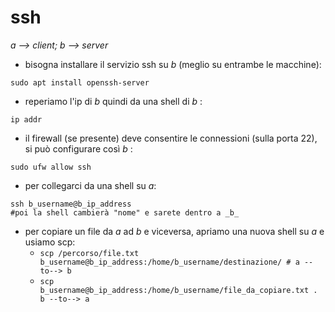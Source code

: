 # ssh
_a --> client; b --> server_
* bisogna installare il servizio ssh su _b_ (meglio su entrambe le macchine):
```
sudo apt install openssh-server
```
* reperiamo l'ip di _b_ quindi da una shell di _b_ :
```
ip addr
```
* il firewall (se presente) deve consentire le connessioni (sulla porta 22), si può configurare così _b_ :
```
sudo ufw allow ssh
```
* per collegarci da una shell su _a_:
```
ssh b_username@b_ip_address
#poi la shell cambierà "nome" e sarete dentro a _b_
```
* per copiare un file da _a_ ad _b_ e viceversa, apriamo una nuova shell su _a_ e usiamo scp:
  * `scp /percorso/file.txt b_username@b_ip_address:/home/b_username/destinazione/ # a --to--> b` 
  * `scp b_username@b_ip_address:/home/b_username/file_da_copiare.txt . b --to--> a`
